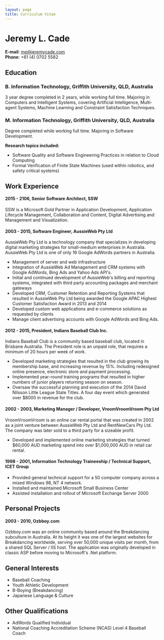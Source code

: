 ```yaml
---
layout: page
title: Curriculum Vitae
---
```


# Jeremy L. Cade

**E-mail**: me@jeremycade.com<br />
**Phone**: +61 (4) 0702 5582

## Education
### B. Information Technology, Griffith University, QLD, Australia

3 year degree completed in 2 years, while working full time. 
Majoring in Computers and Intelligent Systems, covering Artificial Intelligence, Multi-agent Systems, Machine Learning and Constraint Satisfaction Techniques. 

### M. Information Technology, Griffith University, QLD, Australia

Degree completed while working full time. Majoring in Software Development. 

**Research topics included:**

- Software Quality and Software Engineering Practices in relation to Cloud Computing
- Formal Verification of Finite State Machines (used within robotics, and safety critical systems) 

## Work Experience

#### 2015 - 2106, Senior Software Architect, SSW

SSW is a Microsoft Gold Partner in Application Development, Application Lifecycle Management, Collaboration and Content, Digital Advertising and Management and Visualization. 

#### 2003 - 2015, Software Engineer, AussieWeb Pty Ltd

AussieWeb Pty Ltd is a technology company that specializes in developing digital marketing strategies for small-medium enterprises in Australia. AussieWeb Pty Ltd is one of only 16 Google AdWords partners in Australia. 

- Management of server and web infrastructure
- Integration of AussieWeb Ad Management and CRM systems with Google AdWords, Bing Ads and Yahoo Ads API's.
- Initial and continued development of AussieWeb's billing and reporting systems, integrated with third party accounting packages and merchant gateways
- Developed CRM, Customer Retention and Reporting Systems that resulted in AussieWeb Pty Ltd being awarded the Google APAC Highest Customer Satisfaction Award in 2013 and 2014
- Developed custom web applications and e-commerce solutions as requested by clients
- Manage client advertising accounts with Google AdWords and Bing Ads.

#### 2012 - 2015, President, Indians Baseball Club Inc.

Indians Baseball Club is a community based baseball club, located in Brisbane Australia. The President role is an unpaid role, that requires a minimum of 20 hours per week of work. 

- Developed marketing strategies that resulted in the club growing its membership base, and increasing revenue by 15%. Including redesigned online presence, electronic store and payment processing. 
- Implemented year-round training programs that resulted in higher numbers of junior players returning season on season. 
- Oversaw the successful planning and execution of the 2014 David Nilsson Little League State Titles. A four day event which generated over $8000 in revenue for the club. 

#### 2002 - 2003, Marketing Manager / Developer, VroomVroomVroom Pty Ltd
VroomVroomVroom is an online car rental portal that was created in 2002 as a joint venture between AussieWeb Pty Ltd and RentNewCars Pty Ltd.
The company was later sold to a third party for a sizeable profit. 

- Developed and implemented online marketing strategies that turned $60,000 AUD marketing spend into over $1,000,000 AUD in retail car rental. 

#### 1998 - 2001, Information Technology Traineeship / Technical Support, ICET Group
- Provided general technical support for a 50 computer company across a mixed Windows 98, NT 4 network. 
- Installed and maintained Microsoft Small Business Center
- Assisted installation and rollout of Microsoft Exchange Server 2000

## Personal Projects

#### 2003 - 2010, Ozbboy.com
Ozbboy.com was an online community based around the Breakdancing subculture in Australia. At its height it was one of the largest websites for Breakdancing worldwide, serving over 50,000 unique visits per month, from a shared SQL Server / IIS host. The application was originally developed in classic ASP before moving to Microsoft's .Net platform. 

## General Interests
- Baseball Coaching
- Youth Athletic Development
- B-Boying (Breakdancing)
- Japanese Language & Culture

## Other Qualifications
- AdWords Qualified Individual
- National Coaching Accreditation Scheme (NCAS) Level 4 Baseball Coach